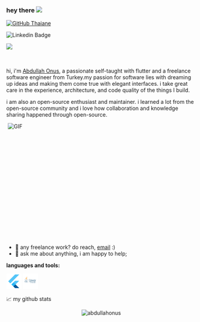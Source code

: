 ### hey there <img src="https://media.giphy.com/media/hvRJCLFzcasrR4ia7z/giphy.gif" width="25px">
</a>

[![GitHub Thaiane](https://img.shields.io/github/followers/abdullahonus?label=follow&style=social)](https://github.com/abdullahonus)

![Linkedin Badge](https://img.shields.io/badge/-Abdullah%20Onuş-blue?style=social&logo=Linkedin&logoColor=blue&link=https://www.linkedin.com/in/Abdullah-Onuş/)


![](https://visitor-badge.glitch.me/badge?page_id=abdullahonus.abdullahonus)

</a>







<br />

hi, i'm [Abdullah Onus](https://abhishknads.me/), a passionate self-taught with flutter and a freelance software engineer from Turkey.my passion for software lies with dreaming up ideas and making them come true with elegant interfaces. i take great care in the experience, architecture, and code quality of the things I build.

i am also an open-source enthusiast and maintainer. i learned a lot from the open-source community and i love how collaboration and knowledge sharing happened through open-source.


  <img align="right" alt="GIF" src="https://github.com/abhisheknaiidu/abhisheknaiidu/blob/master/code.gif?raw=true" width="500" height="320" />
  
- 💼 any freelance work? do reach, [email](mailto:countrolfour@gmail.com) :)
- 💬 ask me about anything, i am happy to help;

**languages and tools:**  

<code><img height="40" src="https://raw.githubusercontent.com/github/explore/80688e429a7d4ef2fca1e82350fe8e3517d3494d/topics/flutter/flutter.png"></code>
<code><img height="40" src="https://raw.githubusercontent.com/github/explore/80688e429a7d4ef2fca1e82350fe8e3517d3494d/topics/java/java.png"></code>






📈 my github stats

<p align="center"> <img src="https://github-readme-stats.vercel.app/api?username=abdullahonus&show_icons=true&theme=gotham" alt="abdullahonus" />



